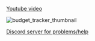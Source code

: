[Youtube video](https://youtu.be/nANLXwxZxks)

![budget_tracker_thumbnail](https://github.com/Kliton/budget_tracker/assets/10452377/118d026f-8321-46aa-afdf-c3c702cd713a)

[Discord server for problems/help](https://discord.gg/Gc3ShuJrYE)

